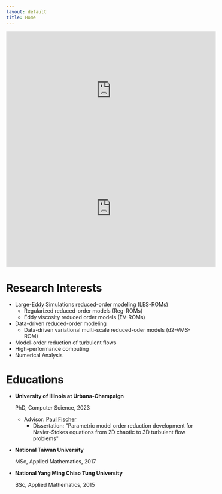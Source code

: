 ```yaml
---
layout: default
title: Home
---
```


<div class="video-row">
  <div class="video-container">
    <iframe width="560" height="315" src="https://www.youtube.com/embed/HQ2Nmjd_lx4" frameborder="0" allow="accelerometer; autoplay; clipboard-write; encrypted-media; gyroscope; picture-in-picture" allowfullscreen style="border: none;"></iframe>
  </div>
  
  <div class="video-container">
    <iframe width="560" height="315" src="https://www.youtube.com/embed/HQ2Nmjd_lx4" frameborder="0" allow="accelerometer; autoplay; clipboard-write; encrypted-media; gyroscope; picture-in-picture" allowfullscreen style="border: none;"></iframe>
  </div>
</div>

# Research Interests

- Large-Eddy Simulations reduced-order modeling (LES-ROMs)
  - Regularized reduced-order models (Reg-ROMs)
  - Eddy viscosity reduced order models (EV-ROMs)
- Data-driven reduced-order modeling
  - Data-driven variational multi-scale reduced-oder models (d2-VMS-ROM)
- Model-order reduction of turbulent flows
- High-performance computing
- Numerical Analysis

# Educations

- **University of Illinois at Urbana-Champaign**

  PhD, Computer Science, 2023
    - Advisor: [Paul Fischer](https://fischerp.cs.illinois.edu/)
      - Dissertation: "Parametric model order reduction development for Navier-Stokes equations from 2D chaotic to 3D turbulent flow problems"
- **National Taiwan University**

  MSc, Applied Mathematics, 2017
- **National Yang Ming Chiao Tung University**

  BSc, Applied Mathematics, 2015

